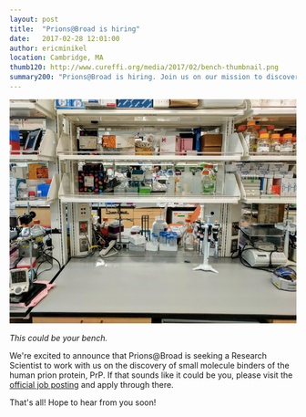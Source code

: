 ```yaml
---
layout: post
title:  "Prions@Broad is hiring"
date:   2017-02-28 12:01:00
author: ericminikel
location: Cambridge, MA
thumb120: http://www.cureffi.org/media/2017/02/bench-thumbnail.png
summary200: "Prions@Broad is hiring. Join us on our mission to discover small molecule PrP binders and stop prion disease."
---
```


![](/media/2017/02/this-could-be-your-bench.png)

*This could be your bench.*

We're excited to announce that Prions@Broad is seeking a Research Scientist to work with us on the discovery of small molecule binders of the human prion protein, PrP. If that sounds like it could be you, please visit the [official job posting](https://goo.gl/gfQ75F) and apply through there.

That's all! Hope to hear from you soon!




